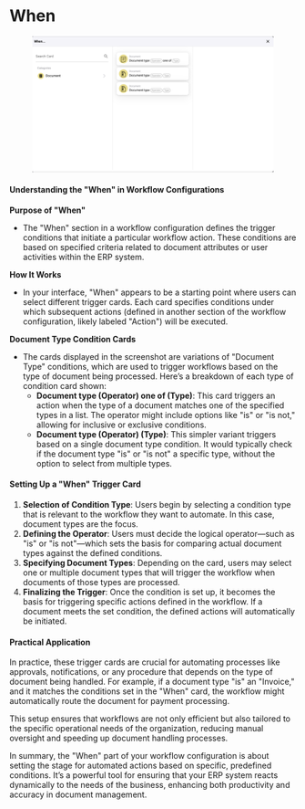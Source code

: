 # When

<figure><img src="../../../.gitbook/assets/Bildschirmfoto 2024-05-04 um 16.25.45.png" alt=""><figcaption></figcaption></figure>

#### Understanding the "When" in Workflow Configurations

**Purpose of "When"**

* The "When" section in a workflow configuration defines the trigger conditions that initiate a particular workflow action. These conditions are based on specified criteria related to document attributes or user activities within the ERP system.

**How It Works**

* In your interface, "When" appears to be a starting point where users can select different trigger cards. Each card specifies conditions under which subsequent actions (defined in another section of the workflow configuration, likely labeled "Action") will be executed.

**Document Type Condition Cards**

* The cards displayed in the screenshot are variations of "Document Type" conditions, which are used to trigger workflows based on the type of document being processed. Here’s a breakdown of each type of condition card shown:
  * **Document type (Operator) one of (Type)**: This card triggers an action when the type of a document matches one of the specified types in a list. The operator might include options like "is" or "is not," allowing for inclusive or exclusive conditions.
  * **Document type (Operator) (Type)**: This simpler variant triggers based on a single document type condition. It would typically check if the document type "is" or "is not" a specific type, without the option to select from multiple types.

#### Setting Up a "When" Trigger Card

1. **Selection of Condition Type**: Users begin by selecting a condition type that is relevant to the workflow they want to automate. In this case, document types are the focus.
2. **Defining the Operator**: Users must decide the logical operator—such as "is" or "is not"—which sets the basis for comparing actual document types against the defined conditions.
3. **Specifying Document Types**: Depending on the card, users may select one or multiple document types that will trigger the workflow when documents of those types are processed.
4. **Finalizing the Trigger**: Once the condition is set up, it becomes the basis for triggering specific actions defined in the workflow. If a document meets the set condition, the defined actions will automatically be initiated.

#### Practical Application

In practice, these trigger cards are crucial for automating processes like approvals, notifications, or any procedure that depends on the type of document being handled. For example, if a document type "is" an "Invoice," and it matches the conditions set in the "When" card, the workflow might automatically route the document for payment processing.

This setup ensures that workflows are not only efficient but also tailored to the specific operational needs of the organization, reducing manual oversight and speeding up document handling processes.

In summary, the "When" part of your workflow configuration is about setting the stage for automated actions based on specific, predefined conditions. It’s a powerful tool for ensuring that your ERP system reacts dynamically to the needs of the business, enhancing both productivity and accuracy in document management.

